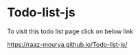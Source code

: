 # Todo-list-js

To visit this todo list page
click on below link

https://raaz-mourya.github.io/Todo-list-js/
